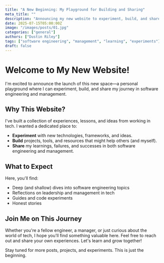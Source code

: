 ```yaml
---
title: "A New Beginning: My Playground for Building and Sharing"
meta_title: ""
description: "Announcing my new website to experiment, build, and share insights on software engineering and management."
date: 2025-07-15T05:00:00Z
image: "/images/posts/01.jpg"
categories: ["general"]
authors: ["Dustin Riley"]
tags: ["software engineering", "management", "learning", "experiments"]
draft: false
---
```


# Welcome to My New Website!

I'm excited to announce the launch of this new space—a personal playground where I can experiment, build, and share my journey in software engineering and management.

## Why This Website?

I've built a collection of experiences, lessons, and ideas from working in tech. I wanted a dedicated place to:

- **Experiment** with new technologies, frameworks, and ideas.
- **Build** projects, tools, and resources that might help others (and myself).
- **Share** my learnings, failures, and successes in both software engineering and management.

## What to Expect

Here, you'll find:

- Deep (and shallow) dives into software engineering topics
- Reflections on leadership and management in tech
- Guides and code experiments
- Honest stories

## Join Me on This Journey

Whether you're a fellow engineer, a manager, or just curious about the world of tech, I hope you'll find something valuable here. Feel free to reach out and share your own experiences. Let's learn and grow together!

Stay tuned for more posts, projects, and experiments. This is just the beginning.
